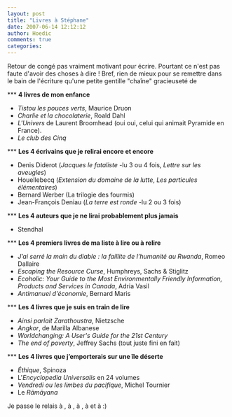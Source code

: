 ```yaml
---
layout: post
title: "Livres à Stéphane"
date: 2007-06-14 12:12:12
author: Hoedic
comments: true
categories: 
---
```



Retour de congé pas vraiment motivant pour écrire. Pourtant ce n'est pas faute d'avoir des choses à dire ! Bref, rien de mieux pour se remettre dans le bain de l'écriture qu'une petite gentille "chaîne" gracieuseté de 

*** **4 livres de mon enfance**
-  *Tistou les pouces verts*, Maurice Druon
-  *Charlie et la chocolaterie*, Roald Dahl
-  *L'Univers* de Laurent Broomhead (oui oui, celui qui animait Pyramide en France).
-  *Le club des Cinq*

*** **Les 4 écrivains que je relirai encore et encore**
-  Denis Diderot (*Jacques le fataliste* -lu 3 ou 4 fois, *Lettre sur les aveugles*)
-  Houellebecq (*Extension du domaine de la lutte*, *Les particules élémentaires*)
-  Bernard Werber (La trilogie des fourmis)
-  Jean-François Deniau (*La terre est ronde* -lu 2 ou 3 fois)

*** **Les 4 auteurs que je ne lirai probablement plus jamais**
-  Stendhal

*** **Les 4 premiers livres de ma liste à lire ou à relire**
-  *J&#8217;ai serré la main du diable : la faillite de l&#8217;humanité au Rwanda*, Romeo Dallaire
-  *Escaping the Resource Curse*, Humphreys, Sachs & Stiglitz
-  *Ecoholic: Your Guide to the Most Environmentally Friendly Information, Products and Services in Canada*, Adria Vasil
-  *Antimanuel d'économie*, Bernard Maris

*** **Les 4 livres que je suis en train de lire**
-  *Ainsi parlait Zarathoustra*, Nietzsche
-  *Angkor*, de Marilla Albanese
-  *Worldchanging: A User's Guide for the 21st Century*
-  *The end of poverty*, Jeffrey Sachs (tout juste fini en fait)

*** **Les 4 livres que j&#8217;emporterais sur une île déserte**
-  *Éthique*, Spinoza
-  L'*Encyclopedia Universalis* en 24 volumes
-  *Vendredi ou les limbes du pacifique*, Michel Tournier
-  Le *R&#257;m&#257;yana*

Je passe le relais à , à , à , à  et à  :)